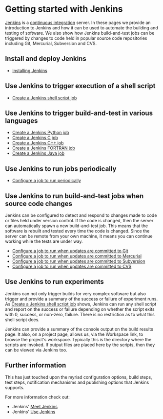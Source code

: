 Getting started with Jenkins
============================

[Jenkins](http://jenkins-ci.org) is a [continuous integration](http://en.wikipedia.org/wiki/Continuous_Integration) server. In these pages we provide an introduction to Jenkins and how it can be used to automate the building and testing of software. We also show how Jenkins build-and-test jobs can be triggered by changes to code held in popular source code repositories including Git, Mercurial, Subversion and CVS.

Install and deploy Jenkins
--------------------------

* [Installing Jenkins](./Install.md)

Use Jenkins to trigger execution of a shell script
--------------------------------------------------

* [Create a Jenkins shell script job](./Shell.md)

Use Jenkins to trigger build-and-test in various languages
----------------------------------------------------------

* [Create a Jenkins Python job](./Python.md)
* [Create a Jenkins C job](./C.md)
* [Create a Jenkins C++ job](./Cpp.md)
* [Create a Jenkins FORTRAN job](./Fortran.md)
* [Create a Jenkins Java job](./Java.md)

Use Jenkins to run jobs periodically
------------------------------------

* [Configure a job to run periodically](./Periodic.md)

Use Jenkins to run build-and-test jobs when source code changes
---------------------------------------------------------------

Jenkins can be configured to detect and respond to changes made to code or files held under version control. If the code is changed, then the server can automatically spawn a new build-and-test job. This means that the software is rebuilt and tested every time the code is changed. Since the server can be remote from your own machine, it means you can continue working while the tests are under way.

* [Configure a job to run when updates are committed to Git](./Git.md)
* [Configure a job to run when updates are committed to Mercurial](./Hg.md)
* [Configure a job to run when updates are committed to Subversion](./SVN.md)
* [Configure a job to run when updates are committed to CVS](./CVS.md)

Use Jenkins to run experiments
------------------------------

Jenkins can not only trigger builds for very complex software but also trigger and provide a summary of the success or failure of experiment runs. As [Create a Jenkins shell script job](./Shell.md) shows, Jenkins can run any shell script and report on the success or failure depending on whether the script exits with 0, success, or non-zero, failure. There is no restriction as to what this shell script does.

Jenkins can provide a summary of the console output on the build results page. It also, on a project page, allows us, via the Workspace link, to browse the project's workspace. Typically this is the directory where the scripts are invoked. If output files are placed here by the scripts, then they can be viewed via Jenkins too.

Further information
-------------------

This has just touched upon the myriad configuration options, build steps, test steps, notification mechanisms and publishing options that Jenkins supports. 

For more information check out:

* Jenkins' [Meet Jenkins](https://wiki.jenkins-ci.org/display/JENKINS/Meet+Jenkins)
* Jenkins' [Use Jenkins](https://wiki.jenkins-ci.org/display/JENKINS/Use+Jenkins)

